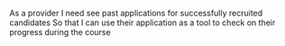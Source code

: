 As a provider
I need see past applications for successfully recruited candidates
So that I can use their application as a tool to check on their progress during the course
